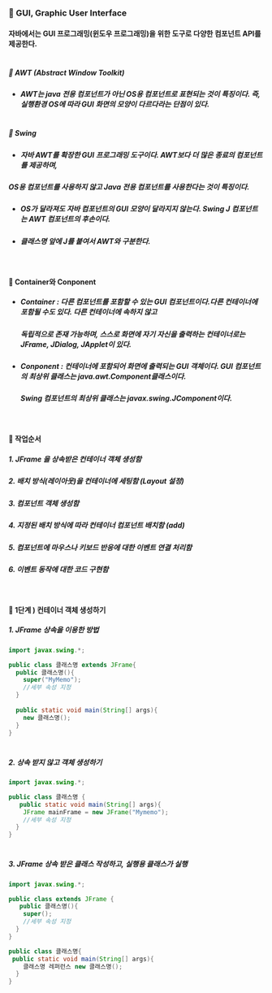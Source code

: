### :pushpin: GUI, Graphic User Interface
#### 자바에서는 GUI 프로그래밍(윈도우 프로그래밍)을 위한 도구로 다양한 컴포넌트 API를 제공한다. 
#
##### :round_pushpin: AWT (Abstract Window Toolkit)
* ##### AWT는 java 전용 컴포넌트가 아닌 OS용 컴포넌트로 표현되는 것이 특징이다. 즉, 실행환경 OS에 따라 GUI 화면의 모양이 다르다라는 단점이 있다.
#
##### :round_pushpin: Swing
* ##### 자바 AWT를 확장한 GUI 프로그래밍 도구이다. AWT보다 더 많은 종료의 컴포넌트를 제공하며,  
##### OS용 컴포넌트를 사용하지 않고 Java 전용 컴포넌트를 사용한다는 것이 특징이다.
* ##### OS가 달라져도 자바 컴포넌트의 GUI 모양이 달라지지 않는다. Swing J 컴포넌트는 AWT 컴포넌트의 후손이다. 
* ##### 클래스명 앞에 J를 붙여서 AWT와 구분한다. 

<br>

####  :round_pushpin: Container와 Conponent
* ##### Container : 다른 컴포넌트를 포함할 수 있는 GUI 컴포넌트이다.다른 컨테이너에 포함될 수도 있다. 다른 컨테이너에 속하지 않고 
  ##### 독립적으로 존재 가능하며, 스스로 화면에 자기 자신을 출력하는 컨테이너로는 JFrame, JDialog, JApplet이 있다.
* ##### Conponent : 컨테이너에 포함되어 화면에 출력되는 GUI 객체이다. GUI 컴포넌트의 최상위 클래스는 java.awt.Component클래스이다.
  ##### Swing 컴포넌트의 최상위 클래스는 javax.swing.JComponent이다.

<br>
 
#### :round_pushpin: 작업순서
##### 1. JFrame 을 상속받은 컨테이너 객체 생성함
##### 2. 배치 방식(레이아웃)을 컨테이너에 세팅함 (Layout 설정)
##### 3. 컴포넌트 객체 생성함
##### 4. 지정된 배치 방식에 따라 컨테이너 컴포넌트 배치함 (add)
##### 5. 컴포넌트에 마우스나 키보드 반응에 대한 이벤트 연결 처리함
##### 6. 이벤트 동작에 대한 코드 구현함

<br>

#### :checkered_flag: 1단계 ) 컨테이너 객체 생성하기
#####  1. JFrame 상속을 이용한 방법
```java
import javax.swing.*;

public class 클래스명 extends JFrame{
  public 클래스명(){
    super("MyMemo");
    //세부 속성 지정
  }
  
  public static void main(String[] args){
    new 클래스명();
  }
}
```
#
#####  2. 상속 받지 않고 객체 생성하기 
```java
import javax.swing.*;

public class 클래스명 {
   public static void main(String[] args){
    JFrame mainFrame = new JFrame("Mymemo");
    //세부 속성 지정
  }
}
```
#
#####  3. JFrame 상속 받은 클래스 작성하고, 실행용 클래스가 실행
```java
import javax.swing.*;

public class extends JFrame {
   public 클래스명(){
    super();
    //세부 속성 지정
  }
}

public class 클래스명{
 public static void main(String[] args){
    클래스명 레퍼런스 new 클래스명();
  }
}
```


